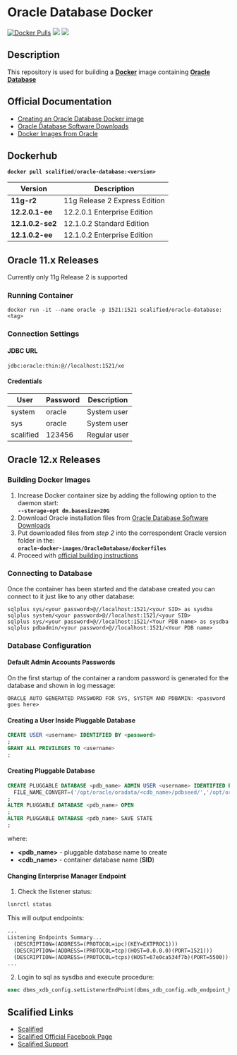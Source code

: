 # Oracle Database Docker

[![Docker Pulls](https://img.shields.io/docker/pulls/scalified/oracle-database.svg)](https://hub.docker.com/r/scalified/oracle-database)
[![](https://images.microbadger.com/badges/image/scalified/oracle-database.svg)](https://microbadger.com/images/scalified/oracle-database)
[![](https://images.microbadger.com/badges/version/scalified/oracle-database.svg)](https://microbadger.com/images/scalified/oracle-database)

## Description

This repository is used for building a [**Docker**](https://www.docker.com) image containing [**Oracle Database**](https://www.oracle.com/database/index.html)

## Official Documentation

* [Creating an Oracle Database Docker image](https://blogs.oracle.com/developer/entry/creating_and_oracle_database_docker)
* [Oracle Database Software Downloads](http://www.oracle.com/technetwork/database/enterprise-edition/downloads/index.html)
* [Docker Images from Oracle](https://github.com/oracle/docker-images)

## Dockerhub

**`docker pull scalified/oracle-database:<version>`**

| Version                     | Description                   |
|-----------------------------|-------------------------------|
| **11g-r2**                  | 11g Release 2 Express Edition |
| **12.2.0.1-ee**             | 12.2.0.1 Enterprise Edition   |
| **12.1.0.2-se2**            | 12.1.0.2 Standard Edition     |
| **12.1.0.2-ee**             | 12.1.0.2 Enterprise Edition   |

## Oracle 11.x Releases

Currently only 11g Release 2 is supported

### Running Container

```
docker run -it --name oracle -p 1521:1521 scalified/oracle-database:<tag>
```

### Connection Settings

#### JDBC URL

```
jdbc:oracle:thin:@//localhost:1521/xe
```

#### Credentials

| User      | Password | Description  |
|-----------|----------|--------------|
| system    | oracle   | System user  |
| sys       | oracle   | System user  |
| scalified | 123456   | Regular user |

## Oracle 12.x Releases

### Building Docker Images

1. Increase Docker container size by adding the following option to the daemon start:  
   **`--storage-opt dm.basesize=20G`**
2. Download Oracle installation files from [Oracle Database Software Downloads](http://www.oracle.com/technetwork/database/enterprise-edition/downloads/index.html)
3. Put downloaded files from *step 2* into the correspondent Oracle version folder in the:  
   **`oracle-docker-images/OracleDatabase/dockerfiles`**
4. Proceed with [official building instructions](https://github.com/oracle/docker-images/tree/master/OracleDatabase#building-oracle-database-docker-install-images)

### Connecting to Database

Once the container has been started and the database created you can connect to it just like to any other database:

```
sqlplus sys/<your password>@//localhost:1521/<your SID> as sysdba
sqlplus system/<your password>@//localhost:1521/<your SID>
sqlplus sys/<your password>@//localhost:1521/<Your PDB name> as sysdba
sqlplus pdbadmin/<your password>@//localhost:1521/<Your PDB name>
```

### Database Configuration

#### Default Admin Accounts Passwords

On the first startup of the container a random password is generated for the database and shown in log message:

`ORACLE AUTO GENERATED PASSWORD FOR SYS, SYSTEM AND PDBAMIN: <password goes here>`

#### Creating a User Inside Pluggable Database

```sql
CREATE USER <username> IDENTIFIED BY <password>
;
GRANT ALL PRIVILEGES TO <username>
;
```

#### Creating Pluggable Database

```sql
CREATE PLUGGABLE DATABASE <pdb_name> ADMIN USER <username> IDENTIFIED BY <password> 
  FILE_NAME_CONVERT=('/opt/oracle/oradata/<cdb_name>/pdbseed/','/opt/oracle/oradata/<cdb_name>/<pdb_name>')
;
ALTER PLUGGABLE DATABASE <pdb_name> OPEN
;
ALTER PLUGGABLE DATABASE <pdb_name> SAVE STATE
;
```

where:

* **\<pdb_name\>** - pluggable database name to create
* **\<cdb_name\>** - container database name (**SID**)

#### Changing Enterprise Manager Endpoint

1. Check the listener status:
```cmd
lsnrctl status
```
This will output endpoints:
```cmd
...
Listening Endpoints Summary...
  (DESCRIPTION=(ADDRESS=(PROTOCOL=ipc)(KEY=EXTPROC1)))
  (DESCRIPTION=(ADDRESS=(PROTOCOL=tcp)(HOST=0.0.0.0)(PORT=1521)))
  (DESCRIPTION=(ADDRESS=(PROTOCOL=tcps)(HOST=67e0ca534f7b)(PORT=5500))(Presentation=HTTP)(Session=RAW))
...
```
2. Login to sql as sysdba and execute procedure:
```sql
exec dbms_xdb_config.setListenerEndPoint(dbms_xdb_config.xdb_endpoint_http2, '67e0ca534f7b', 5500, dbms_xdb_config.xdb_protocol_tcp);
```

## Scalified Links

* [Scalified](http://www.scalified.com)
* [Scalified Official Facebook Page](https://www.facebook.com/scalified)
* <a href="mailto:info@scalified.com?subject=[Squash TM Docker Image]: Proposals And Suggestions">Scalified Support</a>
